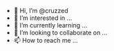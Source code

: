 - 👋 Hi, I’m @cruzzed
- 👀 I’m interested in ...
- 🌱 I’m currently learning ...
- 💞️ I’m looking to collaborate on ...
- 📫 How to reach me ...

<!---
cruzzed/cruzzed is a ✨ special ✨ repository because its `README.md` (this file) appears on your GitHub profile.
You can click the Preview link to take a look at your changes.
--->
